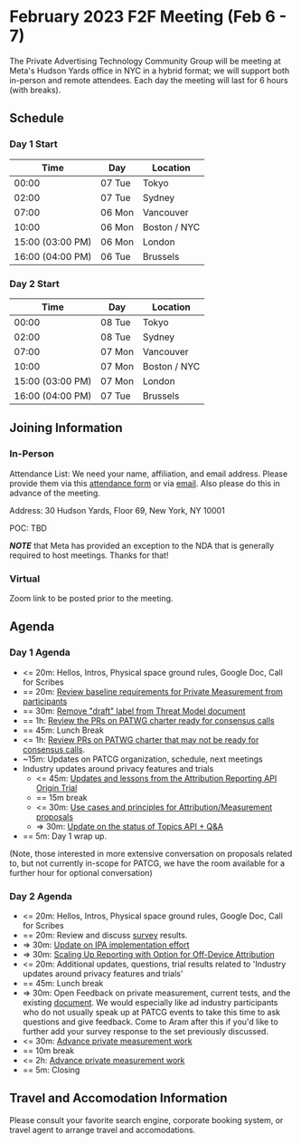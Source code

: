 # February 2023 F2F Meeting (Feb 6 - 7)

The Private Advertising Technology Community Group will be meeting at Meta's
Hudson Yards office in NYC in a hybrid format; we will support both in-person
and remote attendees. Each day the meeting will last for 6 hours (with breaks).

## Schedule

### Day 1 Start

| Time             | Day    | Location      |
| ---------------- | ------ | ------------- |
| 00:00            | 07 Tue | Tokyo         |
| 02:00            | 07 Tue | Sydney        |
| 07:00            | 06 Mon | Vancouver     |
| 10:00            | 06 Mon | Boston / NYC  |
| 15:00 (03:00 PM) | 06 Mon | London        |
| 16:00 (04:00 PM) | 06 Tue | Brussels      |

### Day 2 Start

| Time             | Day    | Location      |
| ---------------- | ------ | ------------- |
| 00:00            | 08 Tue | Tokyo         |
| 02:00            | 08 Tue | Sydney        |
| 07:00            | 07 Mon | Vancouver     |
| 10:00            | 07 Mon | Boston / NYC  |
| 15:00 (03:00 PM) | 07 Mon | London        |
| 16:00 (04:00 PM) | 07 Tue | Brussels      |

## Joining Information

### In-Person

Attendance List: We need your name, affiliation, and email address. Please
provide them via this [attendance form](https://forms.gle/gANo5Duj4oDcrSRG7)
or via [email](mailto:sean@sn3rd.com?subject=[patcg]%20F2F%20Meeting%20Registration%20For%20Feb%202023%20NYC).
Also please do this in advance of the meeting.

Address: 30 Hudson Yards, Floor 69, New York, NY 10001

POC: TBD

***NOTE*** that Meta has provided an exception to the NDA that is generally required to host meetings. Thanks for that!

### Virtual

Zoom link to be posted prior to the meeting.

## Agenda

### Day 1 Agenda

- <= 20m: Hellos, Intros, Physical space ground rules, Google Doc, Call for Scribes 
- == 20m: [Review baseline requirements for Private Measurement from participants](https://github.com/patcg/meetings/issues/91)
- == 30m: [Remove "draft" label from Threat Model document](https://github.com/patcg/meetings/issues/93) 
- == 1h: [Review the PRs on PATWG charter ready for consensus calls](https://github.com/patcg/patwg-charter/pulls?q=is%3Apr+is%3Aopen+label%3Acall-for-consensus)
- == 45m: Lunch Break 
- <= 1h: [Review PRs on PATWG charter that may not be ready for consensus calls](https://github.com/patcg/patwg-charter/pulls?q=is%3Apr+is%3Aopen+label%3Acomment-response+-label%3Acall-for-consensus). 
- ~15m: Updates on PATCG organization, schedule, next meetings
- Industry updates around privacy features and trials
  - <= 45m: [Updates and lessons from the Attribution Reporting API Origin Trial](https://github.com/patcg/meetings/issues/95) 
  - == 15m break
  - <= 30m: [Use cases and principles for Attribution/Measurement proposals](https://github.com/patcg/meetings/issues/96)
  - => 30m: [Update on the status of Topics API + Q&A](https://github.com/patcg/meetings/issues/92) 
- == 5m: Day 1 wrap up.

(Note, those interested in more extensive conversation on proposals related to, but not currently in-scope for PATCG, we have the room available for a further hour for optional conversation)

### Day 2 Agenda

- <= 20m: Hellos, Intros, Physical space ground rules, Google Doc, Call for Scribes 
- == 20m: Review and discuss [survey](https://github.com/patcg/meetings/issues/91) results. 
- => 30m: [Update on IPA implementation effort](https://github.com/patcg/meetings/issues/94)
- => 30m: [Scaling Up Reporting with Option for Off-Device Attribution](https://github.com/patcg/meetings/issues/97)
- <= 20m: Additional updates, questions, trial results related to 'Industry updates around privacy features and trials'
- == 45m: Lunch break
- => 30m: Open Feedback on private measurement, current tests, and the existing [document](https://github.com/patcg/docs-and-reports/tree/main/design-dimensions). We would especially like ad industry participants who do not usually speak up at PATCG events to take this time to ask questions and give feedback. Come to Aram after this if you'd like to further add your survey response to the set previously discussed.
- <= 30m: [Advance private measurement work](https://github.com/patcg/meetings/issues/99)
- == 10m break
- <= 2h: [Advance private measurement work](https://github.com/patcg/meetings/issues/99)
- == 5m: Closing

## Travel and Accomodation Information

Please consult your favorite search engine, corporate booking system, or travel agent to arrange travel and accomodations.
